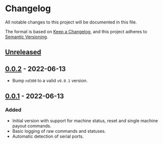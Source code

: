 # Changelog
All notable changes to this project will be documented in this file.

The format is based on [Keep a Changelog](https://keepachangelog.com/en/1.0.0/),
and this project adheres to [Semantic Versioning](https://semver.org/spec/v2.0.0.html).

## [Unreleased]

## [0.0.2] - 2022-06-13

- Bump `nd300` to a valid `v0.0.1` version.

## [0.0.1] - 2022-06-13
### Added
- Initial version with support for machine status, reset and single machine payout commands.
- Basic logging of raw commands and statuses.
- Automatic detection of serial ports.

[Unreleased]: https://gitlab.com/TrueLevel/swapbox/nd300cli/compare/main...v0.0.2
[0.0.2]: https://gitlab.com/TrueLevel/swapbox/nd300cli/compare/v0.0.2...v0.0.1
[0.0.1]: https://gitlab.com/TrueLevel/swapbox/nd300cli/releases/tag/v0.0.1

